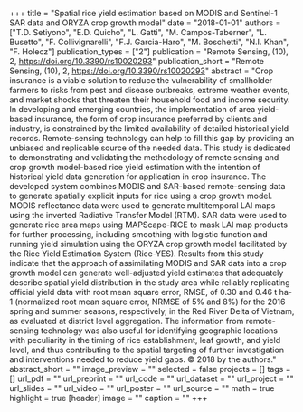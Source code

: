 +++
title = "Spatial rice yield estimation based on MODIS and Sentinel-1 SAR data and ORYZA crop growth model"
date = "2018-01-01"
authors = ["T.D. Setiyono", "E.D. Quicho", "L. Gatti", "M. Campos-Taberner", "L. Busetto", "F. Collivignarelli", "F.J. Garcia-Haro", "M. Boschetti", "N.I. Khan", "F. Holecz"]
publication_types = ["2"]
publication = "Remote Sensing, (10), 2, https://doi.org/10.3390/rs10020293"
publication_short = "Remote Sensing, (10), 2, https://doi.org/10.3390/rs10020293"
abstract = "Crop insurance is a viable solution to reduce the vulnerability of smallholder farmers to risks from pest and disease outbreaks, extreme weather events, and market shocks that threaten their household food and income security. In developing and emerging countries, the implementation of area yield-based insurance, the form of crop insurance preferred by clients and industry, is constrained by the limited availability of detailed historical yield records. Remote-sensing technology can help to fill this gap by providing an unbiased and replicable source of the needed data. This study is dedicated to demonstrating and validating the methodology of remote sensing and crop growth model-based rice yield estimation with the intention of historical yield data generation for application in crop insurance. The developed system combines MODIS and SAR-based remote-sensing data to generate spatially explicit inputs for rice using a crop growth model. MODIS reflectance data were used to generate multitemporal LAI maps using the inverted Radiative Transfer Model (RTM). SAR data were used to generate rice area maps using MAPScape-RICE to mask LAI map products for further processing, including smoothing with logistic function and running yield simulation using the ORYZA crop growth model facilitated by the Rice Yield Estimation System (Rice-YES). Results from this study indicate that the approach of assimilating MODIS and SAR data into a crop growth model can generate well-adjusted yield estimates that adequately describe spatial yield distribution in the study area while reliably replicating official yield data with root mean square error, RMSE, of 0.30 and 0.46 t ha-1 (normalized root mean square error, NRMSE of 5% and 8%) for the 2016 spring and summer seasons, respectively, in the Red River Delta of Vietnam, as evaluated at district level aggregation. The information from remote-sensing technology was also useful for identifying geographic locations with peculiarity in the timing of rice establishment, leaf growth, and yield level, and thus contributing to the spatial targeting of further investigation and interventions needed to reduce yield gaps. © 2018 by the authors."
abstract_short = ""
image_preview = ""
selected = false
projects = []
tags = []
url_pdf = ""
url_preprint = ""
url_code = ""
url_dataset = ""
url_project = ""
url_slides = ""
url_video = ""
url_poster = ""
url_source = ""
math = true
highlight = true
[header]
image = ""
caption = ""
+++

